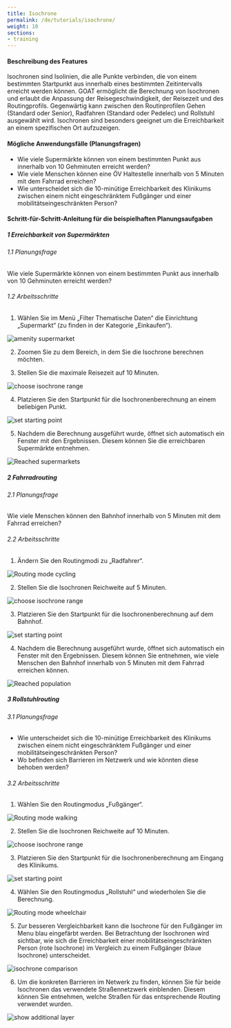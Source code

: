 ```yaml
---
title: Isochrone
permalink: /de/tutorials/isochrone/
weight: 10
sections:
- training
---
```


#### Beschreibung des Features
Isochronen sind Isolinien, die alle Punkte verbinden, die von einem bestimmten Startpunkt aus innerhalb eines bestimmten Zeitintervalls erreicht werden können.
GOAT ermöglicht die Berechnung von Isochronen und erlaubt die Anpassung der Reisegeschwindigkeit, der Reisezeit und des Routingprofils. Gegenwärtig kann zwischen den Routinprofilen Gehen (Standard oder Senior), Radfahren (Standard oder Pedelec) und Rollstuhl ausgewählt wird. Isochronen sind besonders geeignet um die Erreichbarkeit an einem spezifischen Ort aufzuzeigen. 

#### Mögliche Anwendungsfälle (Planungsfragen)

- Wie viele Supermärkte können von einem bestimmten Punkt aus innerhalb von 10 Gehminuten erreicht werden?
- Wie viele Menschen können eine ÖV Haltestelle innerhalb von 5 Minuten mit dem Fahrrad erreichen? 
- Wie unterscheidet sich die 10-minütige Erreichbarkeit des Klinikums zwischen einem nicht eingeschränktem Fußgänger und einer mobilitätseingeschränkten Person? 


#### Schritt-für-Schritt-Anleitung für die beispielhaften Planungsaufgaben
##### 1 Erreichbarkeit von Supermärkten
###### 1.1 Planungsfrage

Wie viele Supermärkte können von einem bestimmten Punkt aus innerhalb von 10 Gehminuten erreicht werden?

###### 1.2 Arbeitsschritte

1. Wählen Sie im Menü „Filter Thematische Daten“ die Einrichtung „Supermarkt“ (zu finden in der Kategorie „Einkaufen“).  

<img src="/images/training_materials/Isochrone/amenity_supermarket.webp" alt="amenity supermarket" style="max-height:200px;"/>


2. Zoomen Sie zu dem Bereich, in dem Sie die Isochrone berechnen möchten.

3. Stellen Sie die maximale Reisezeit auf 10 Minuten.  

<img src="/images/training_materials/Isochrone/isochrone_range_walking.webp"  alt="choose isochrone range" style="max-height:200px;"/>

4. Platzieren Sie den Startpunkt für die Isochronenberechnung an einem beliebigen Punkt. 
<!-- ![](/images/training_materials/Isochrone/starting-point-isochrone.webp) -->
<img src="/images/training_materials/Isochrone/starting-point-isochrone.webp"  alt="set starting point" style="max-height:150px;"/>

5. Nachdem die Berechnung ausgeführt wurde, öffnet sich automatisch ein Fenster mit den Ergebnissen. Diesem können Sie die erreichbaren Supermärkte entnehmen.  

![Reached supermarkets](/images/training_materials/Isochrone/isochrone_supermarkets.webp)


##### 2 Fahrradrouting
###### 2.1 Planungsfrage
Wie viele Menschen können den Bahnhof innerhalb von 5 Minuten mit dem Fahrrad erreichen? 
###### 2.2 Arbeitsschritte
1. Ändern Sie den Routingmodi zu „Radfahrer“.  
<!-- ![](/images/training_materials/Isochrone/cycling-mode.webp) -->
<img src="/images/training_materials/Isochrone/cycling-mode.webp"  alt="Routing mode cycling" style="max-height:250px;"/>

2. Stellen Sie die Isochronen Reichweite auf 5 Minuten.  
<!-- ![choose isochrone range](/images/training_materials/Isochrone/isochrone-range.webp) -->
<img src="/images/training_materials/Isochrone/isochrone-range.webp"  alt="choose isochrone range" style="max-height:170px;"/>

3. Platzieren Sie den Startpunkt für die Isochronenberechnung auf dem Bahnhof.   
<!-- ![](/images/training_materials/Isochrone/starting-point-isochrone.webp) -->
<img src="/images/training_materials/Isochrone/starting-point-isochrone.webp"  alt="set starting point" style="max-height:150px;"/>

4. Nachdem die Berechnung ausgeführt wurde, öffnet sich automatisch ein Fenster mit den Ergebnissen. Diesem können Sie entnehmen, wie viele Menschen den Bahnhof innerhalb von 5 Minuten mit dem Fahrrad erreichen können.  

![Reached population](/images/training_materials/Isochrone/isochrone_trainstation.webp)

##### 3 Rollstuhlrouting
###### 3.1 Planungsfrage
- Wie unterscheidet sich die 10-minütige Erreichbarkeit des Klinikums zwischen einem nicht eingeschränktem Fußgänger und einer mobilitätseingeschränkten Person? 
- Wo befinden sich Barrieren im Netzwerk und wie könnten diese behoben werden? 


###### 3.2 Arbeitsschritte

1. Wählen Sie den Routingmodus „Fußgänger“.  
<!-- ![](/images/training_materials/Isochrone/walking-mode.webp) -->
<img src="/images/training_materials/Isochrone/walking-mode.webp"  alt="Routing mode walking" style="max-height:250px;"/>

2. Stellen Sie die Isochronen Reichweite auf 10 Minuten.  
<!-- ![](/images/training_materials/Isochrone/isochrone_range_walking.webp) -->
<img src="/images/training_materials/Isochrone/isochrone_range_walking.webp"  alt="choose isochrone range" style="max-height:170px;"/>

3. Platzieren Sie den Startpunkt für die Isochronenberechnung am Eingang des Klinikums.  
<!-- ![](/images/training_materials/Isochrone/starting-point-isochrone.webp) -->
<img src="/images/training_materials/Isochrone/starting-point-isochrone.webp"  alt="set starting point" style="max-height:150px;"/>

4. Wählen Sie den Routingmodus „Rollstuhl“ und wiederholen Sie die Berechnung.  
<!-- ![](/images/training_materials/Isochrone/wheelchair-mode.webp) -->
<img src="/images/training_materials/Isochrone/wheelchair-mode.webp"  alt="Routing mode wheelchair" style="max-height:270px;"/>

5. Zur besseren Vergleichbarkeit kann die Isochrone für den Fußgänger im Menu blau eingefärbt werden. Bei Betrachtung der Isochronen wird sichtbar, wie sich die Erreichbarkeit einer mobilitätseingeschränkten Person (rote Isochrone) im Vergleich zu einem Fußgänger (blaue Isochrone) unterscheidet.  
<!-- ![](/images/training_materials/Isochrone/isochrone_wheelchair.webp) -->
<img src="/images/training_materials/Isochrone/isochrone_wheelchair.webp"  alt="isochrone comparison"/>

6. Um die konkreten Barrieren im Netwerk zu finden, können Sie für beide Isochronen das verwendete Straßennetzwerk einblenden. Diesem können Sie entnehmen, welche Straßen für das entsprechende Routing verwendet wurden.  
<!-- ![](/images/training_materials/Isochrone/additional-layer.webp) -->
<img src="/images/training_materials/Isochrone/additional-layer.webp"  alt="show additional layer" style="max-height:200px;"/>

 